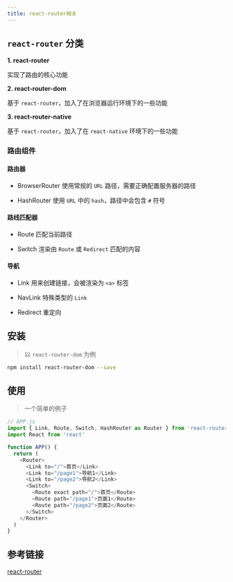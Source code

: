 ```yaml
---
title: react-router相关
---
```


## `react-router` 分类

**1. react-router**

实现了路由的核心功能

**2. react-router-dom**

基于 `react-router`，加入了在浏览器运行环境下的一些功能

**3. react-router-native**

基于 `react-router`，加入了在 `react-native` 环境下的一些功能

### 路由组件

#### 路由器
- BrowserRouter
使用常规的 `URL` 路径，需要正确配置服务器的路径

- HashRouter
使用 `URL` 中的 `hash`，路径中会包含 `#` 符号

#### 路线匹配器
- Route
匹配当前路径

- Switch
渲染由 `Route` 或 `Redirect` 匹配的内容

#### 导航
- Link
用来创建链接，会被渲染为 `<a>` 标签

- NavLink
特殊类型的 `Link`

- Redirect
重定向

## 安装
> 以 `react-router-dom` 为例

```bash
npm install react-router-dom --save
```

## 使用
> 一个简单的例子
```js
// APP.js
import { Link, Route, Switch, HashRouter as Router } from 'react-router-dom'
import React from 'react'

function APP() {
  return (
    <Router>
      <Link to="/">首页</Link>
      <Link to="/page1">导航1</Link>
      <Link to="/page2">导航2</Link>
      <Switch>
        <Route exact path="/">首页</Route>
        <Route path="/page1">页面1</Route>
        <Route path="/page2">页面2</Route>
      </Switch>
    </Router>
  )
}
```

## 参考链接
[react-router](https://reacttraining.com/react-router/web/guides/quick-start)
